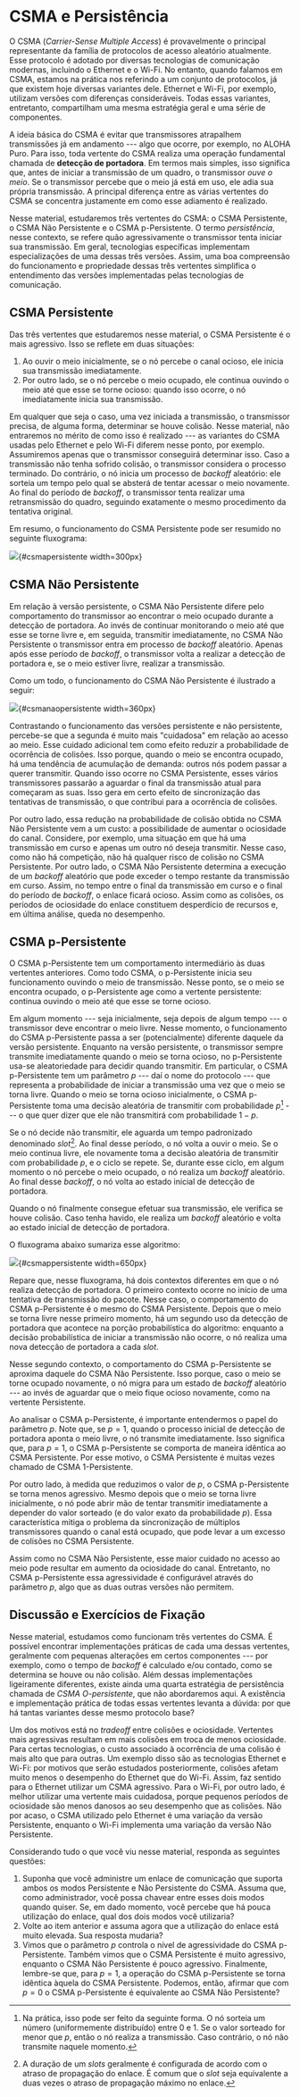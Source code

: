 # CSMA e Persistência

O CSMA (*Carrier-Sense Multiple Access*) é provavelmente o principal representante da família de protocolos de acesso aleatório atualmente. Esse protocolo é adotado por diversas tecnologias de comunicação modernas, incluindo o Ethernet e o Wi-Fi. No entanto, quando falamos em CSMA, estamos na prática nos referindo a um conjunto de protocolos, já que existem hoje diversas variantes dele. Ethernet e Wi-Fi, por exemplo, utilizam versões com diferenças consideráveis. Todas essas variantes, entretanto, compartilham uma mesma estratégia geral e uma série de componentes.

A ideia básica do CSMA é evitar que transmissores atrapalhem transmissões já em andamento --- algo que ocorre, por exemplo, no ALOHA Puro. Para isso, toda vertente do CSMA realiza uma operação fundamental chamada de **detecção de portadora**. Em termos mais simples, isso significa que, antes de iniciar a transmissão de um quadro, o transmissor *ouve o meio*. Se o transmissor percebe que o meio já está em uso, ele adia sua própria transmissão. A principal diferença entre as várias vertentes do CSMA se concentra justamente em como esse adiamento é realizado.

Nesse material, estudaremos três vertentes do CSMA: o CSMA Persistente, o CSMA Não Persistente e o CSMA p-Persistente. O termo *persistência*, nesse contexto, se refere quão agressivamente o transmissor tenta iniciar sua transmissão. Em geral, tecnologias específicas implementam especializações de uma dessas três versões. Assim, uma boa compreensão do funcionamento e propriedade dessas três vertentes simplifica o entendimento das versões implementadas pelas tecnologias de comunicação.

## CSMA Persistente

Das três vertentes que estudaremos nesse material, o CSMA Persistente é o mais agressivo. Isso se reflete em duas situações:

1. Ao ouvir o meio inicialmente, se o nó percebe o canal ocioso, ele inicia sua transmissão imediatamente.
2. Por outro lado, se o nó percebe o meio ocupado, ele continua ouvindo o meio até que esse se torne ocioso: quando isso ocorre, o nó imediatamente inicia sua transmissão.

Em qualquer que seja o caso, uma vez iniciada a transmissão, o transmissor precisa, de alguma forma, determinar se houve colisão. Nesse material, não entraremos no mérito de como isso é realizado --- as variantes do CSMA usadas pelo Ethernet e pelo Wi-Fi diferem nesse ponto, por exemplo. Assumiremos apenas que o transmissor conseguirá determinar isso. Caso a transmissão não tenha sofrido colisão, o transmissor considera o processo terminado. Do contrário, o nó inicia um processo de *backoff* aleatório: ele sorteia um tempo pelo qual se absterá de tentar acessar o meio novamente. Ao final do período de *backoff*, o transmissor tenta realizar uma retransmissão do quadro, seguindo exatamente o mesmo procedimento da tentativa original.

Em resumo, o funcionamento do CSMA Persistente pode ser resumido no seguinte fluxograma:

![](imagens/CSMAPersistente.svg){#csmapersistente width=300px}

## CSMA Não Persistente

Em relação à versão persistente, o CSMA Não Persistente difere pelo comportamento do transmissor ao encontrar o meio ocupado durante a detecção de portadora. Ao invés de continuar monitorando o meio até que esse se torne livre e, em seguida, transmitir imediatamente, no CSMA Não Persistente o transmissor entra em processo de *backoff* aleatório. Apenas após esse período de *backoff*, o transmissor volta a realizar a detecção de portadora e, se o meio estiver livre, realizar a transmissão.

Como um todo, o funcionamento do CSMA Não Persistente é ilustrado a seguir:

![](imagens/CSMANaoPersistente.svg){#csmanaopersistente width=360px}

Contrastando o funcionamento das versões persistente e não persistente, percebe-se que a segunda é muito mais "cuidadosa" em relação ao acesso ao meio. Esse cuidado adicional tem como efeito reduzir a probabilidade de ocorrência de colisões. Isso porque, quando o meio se encontra ocupado, há uma tendência de acumulação de demanda: outros nós podem passar a querer transmitir. Quando isso ocorre no CSMA Persistente, esses vários transmissores passarão a aguardar o final da transmissão atual para começaram as suas. Isso gera em certo efeito de sincronização das tentativas de transmissão, o que contribui para a ocorrência de colisões.

Por outro lado, essa redução na probabilidade de colisão obtida no CSMA Não Persistente vem a um custo: a possibilidade de aumentar o ociosidade do canal. Considere, por exemplo, uma situação em que há uma transmissão em curso e apenas um outro nó deseja transmitir. Nesse caso, como não há competição, não há qualquer risco de colisão no CSMA Persistente. Por outro lado, o CSMA Não Persistente determina a execução de um *backoff* aleatório que pode exceder o tempo restante da transmissão em curso. Assim, no tempo entre o final da transmissão em curso e o final do período de *backoff*, o enlace ficará ocioso. Assim como as colisões, os períodos de ociosidade do enlace constituem desperdício de recursos e, em última análise, queda no desempenho.

## CSMA p-Persistente

O CSMA p-Persistente tem um comportamento intermediário às duas vertentes anteriores. Como todo CSMA, o p-Persistente inicia seu funcionamento ouvindo o meio de transmissão. Nesse ponto, se o meio se encontra ocupado, o p-Persistente age como a vertente persistente: continua ouvindo o meio até que esse se torne ocioso.

Em algum momento --- seja inicialmente, seja depois de algum tempo --- o transmissor deve encontrar o meio livre. Nesse momento, o funcionamento do CSMA p-Persistente passa a ser (potencialmente) diferente daquele da versão persistente. Enquanto na versão persistente, o transmissor sempre transmite imediatamente quando o meio se torna ocioso, no p-Persistente usa-se aleatoriedade para decidir quando transmitir. Em particular, o CSMA p-Persistente tem um parâmetro $p$ --- daí o nome do protocolo --- que representa a probabilidade de iniciar a transmissão uma vez que o meio se torna livre. Quando o meio se torna ocioso inicialmente, o CSMA p-Persistente toma uma decisão aleatória de transmitir com probabilidade $p$[^prob] --- o que quer dizer que ele não transmitirá com probabilidade $1-p$.

[^prob]: Na prática, isso pode ser feito da seguinte forma. O nó sorteia um número (uniformemente distribuído) entre 0 e 1. Se o valor sorteado for menor que $p$, então o nó realiza a transmissão. Caso contrário, o nó não transmite naquele momento.

Se o nó decide não transmitir, ele aguarda um tempo padronizado denominado *slot*[^slot]. Ao final desse período, o nó volta a ouvir o meio. Se o meio continua livre, ele novamente toma a decisão aleatória de transmitir com probabilidade $p$, e o ciclo se repete. Se, durante esse ciclo, em algum momento o nó percebe o meio ocupado, o nó realiza um *backoff* aleatório. Ao final desse *backoff*, o nó volta ao estado inicial de detecção de portadora.

[^slot]: A duração de um *slots* geralmente é configurada de acordo com o atraso de propagação do enlace. É comum que o *slot* seja equivalente a duas vezes o atraso de propagação máximo no enlace.

Quando o nó finalmente consegue efetuar sua transmissão, ele verifica se houve colisão. Caso tenha havido, ele realiza um *backoff* aleatório e volta ao estado inicial de detecção de portadora.

O fluxograma abaixo sumariza esse algoritmo:

![](imagens/CSMAPPersistente.svg){#csmappersistente width=650px}

Repare que, nesse fluxograma, há dois contextos diferentes em que o nó realiza detecção de portadora. O primeiro contexto ocorre no início de uma tentativa de transmissão do pacote. Nesse caso, o comportamento do CSMA p-Persistente é o mesmo do CSMA Persistente. Depois que o meio se torna livre nesse primeiro momento, há um segundo uso da detecção de portadora que acontece na porção probabilística do algoritmo: enquanto a decisão probabilística de iniciar a transmissão não ocorre, o nó realiza uma nova detecção de portadora a cada *slot*.

Nesse segundo contexto, o comportamento do CSMA p-Persistente se aproxima daquele do CSMA Não Persistente. Isso porque, caso o meio se torne ocupado novamente, o nó migra para um estado de *backoff* aleatório --- ao invés de aguardar que o meio fique ocioso novamente, como na vertente Persistente.

Ao analisar o CSMA p-Persistente, é importante entendermos o papel do parâmetro $p$. Note que, se $p = 1$, quando o processo inicial de detecção de portadora aponta o meio livre, o nó transmite imediatamente. Isso significa que, para $p = 1$, o CSMA p-Persistente se comporta de maneira idêntica ao CSMA Persistente. Por esse motivo, o CSMA Persistente é muitas vezes chamado de CSMA 1-Persistente.

Por outro lado, à medida que reduzimos o valor de $p$, o CSMA p-Persistente se torna menos agressivo. Mesmo depois que o meio se torna livre inicialmente, o nó pode abrir mão de tentar transmitir imediatamente a depender do valor sorteado (e do valor exato da probabilidade $p$). Essa característica mitiga o problema da sincronização de múltiplos transmissores quando o canal está ocupado, que pode levar a um excesso de colisões no CSMA Persistente.

Assim como no CSMA Não Persistente, esse maior cuidado no acesso ao meio pode resultar em aumento da ociosidade do canal. Entretanto, no CSMA p-Persistente essa agressividade é configurável através do parâmetro $p$, algo que as duas outras versões não permitem.

## Discussão e Exercícios de Fixação

Nesse material, estudamos como funcionam três vertentes do CSMA. É possível encontrar implementações práticas de cada uma dessas vertentes, geralmente com pequenas alterações em certos componentes --- por exemplo, como o tempo de *backoff* é calculado e/ou contado, como se determina se houve ou não colisão. Além dessas implementações ligeiramente diferentes, existe ainda uma quarta estratégia de persistência chamada de *CSMA O-persistente*, que não abordaremos aqui. A existência e implementação prática de todas essas vertentes levanta a dúvida: por que há tantas variantes desse mesmo protocolo base?

Um dos motivos está no *tradeoff* entre colisões e ociosidade. Vertentes mais agressivas resultam em mais colisões em troca de menos ociosidade. Para certas tecnologias, o custo associado à ocorrência de uma colisão é mais alto que para outras. Um exemplo disso são as tecnologias Ethernet e Wi-Fi: por motivos que serão estudados posteriormente, colisões afetam muito menos o desempenho do Ethernet que do Wi-Fi. Assim, faz sentido para o Ethernet utilizar um CSMA agressivo. Para o Wi-Fi, por outro lado, é melhor utilizar uma vertente mais cuidadosa, porque pequenos períodos de ociosidade são menos danosos ao seu desempenho que as colisões. Não por acaso, o CSMA utilizado pelo Ethernet é uma variação da versão Persistente, enquanto o Wi-Fi implementa uma variação da versão Não Persistente.

Considerando tudo o que você viu nesse material, responda as seguintes questões:

1. Suponha que você administre um enlace de comunicação que suporta ambos os modos Persistente e Não Persistente do CSMA. Assuma que, como administrador, você possa chavear entre esses dois modos quando quiser. Se, em dado momento, você percebe que há pouca utilização do enlace, qual dos dois modos você utilizaria?
2. Volte ao item anterior e assuma agora que a utilização do enlace está muito elevada. Sua resposta mudaria?
3. Vimos que o parâmetro $p$ controla o nível de agressividade do CSMA p-Persistente. Também vimos que o CSMA Persistente é muito agressivo, enquanto o CSMA Não Persistente é pouco agressivo. Finalmente, lembre-se que, para $p=1$, a operação do CSMA p-Persistente se torna idêntica àquela do CSMA Persistente. Podemos, então, afirmar que com $p=0$ o CSMA p-Persistente é equivalente ao CSMA Não Persistente?


